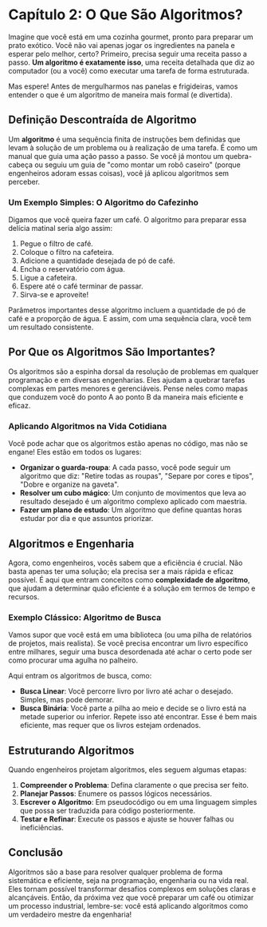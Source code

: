 # Capítulo 2: O Que São Algoritmos?

Imagine que você está em uma cozinha gourmet, pronto para preparar um prato exótico. Você não vai apenas jogar os ingredientes na panela e esperar pelo melhor, certo? Primeiro, precisa seguir uma receita passo a passo. **Um algoritmo é exatamente isso**, uma receita detalhada que diz ao computador (ou a você) como executar uma tarefa de forma estruturada.

Mas espere! Antes de mergulharmos nas panelas e frigideiras, vamos entender o que é um algoritmo de maneira mais formal (e divertida).

## Definição Descontraída de Algoritmo

Um **algoritmo** é uma sequência finita de instruções bem definidas que levam à solução de um problema ou à realização de uma tarefa. É como um manual que guia uma ação passo a passo. Se você já montou um quebra-cabeça ou seguiu um guia de "como montar um robô caseiro" (porque engenheiros adoram essas coisas), você já aplicou algoritmos sem perceber.

### Um Exemplo Simples: O Algoritmo do Cafezinho

Digamos que você queira fazer um café. O algoritmo para preparar essa delícia matinal seria algo assim:

1. Pegue o filtro de café.
2. Coloque o filtro na cafeteira.
3. Adicione a quantidade desejada de pó de café.
4. Encha o reservatório com água.
5. Ligue a cafeteira.
6. Espere até o café terminar de passar.
7. Sirva-se e aproveite!

Parâmetros importantes desse algoritmo incluem a quantidade de pó de café e a proporção de água. E assim, com uma sequência clara, você tem um resultado consistente.

## Por Que os Algoritmos São Importantes?

Os algoritmos são a espinha dorsal da resolução de problemas em qualquer programação e em diversas engenharias. Eles ajudam a quebrar tarefas complexas em partes menores e gerenciáveis. Pense neles como mapas que conduzem você do ponto A ao ponto B da maneira mais eficiente e eficaz.

### Aplicando Algoritmos na Vida Cotidiana

Você pode achar que os algoritmos estão apenas no código, mas não se engane! Eles estão em todos os lugares:

- **Organizar o guarda-roupa**: A cada passo, você pode seguir um algoritmo que diz: "Retire todas as roupas", "Separe por cores e tipos", "Dobre e organize na gaveta".
- **Resolver um cubo mágico**: Um conjunto de movimentos que leva ao resultado desejado é um algoritmo complexo aplicado com maestria.
- **Fazer um plano de estudo**: Um algoritmo que define quantas horas estudar por dia e que assuntos priorizar.

## Algoritmos e Engenharia

Agora, como engenheiros, vocês sabem que a eficiência é crucial. Não basta apenas ter uma solução; ela precisa ser a mais rápida e eficaz possível. É aqui que entram conceitos como **complexidade de algoritmo**, que ajudam a determinar quão eficiente é a solução em termos de tempo e recursos.

### Exemplo Clássico: Algoritmo de Busca

Vamos supor que você está em uma biblioteca (ou uma pilha de relatórios de projetos, mais realista). Se você precisa encontrar um livro específico entre milhares, seguir uma busca desordenada até achar o certo pode ser como procurar uma agulha no palheiro.

Aqui entram os algoritmos de busca, como:

- **Busca Linear**: Você percorre livro por livro até achar o desejado. Simples, mas pode demorar.
- **Busca Binária**: Você parte a pilha ao meio e decide se o livro está na metade superior ou inferior. Repete isso até encontrar. Esse é bem mais eficiente, mas requer que os livros estejam ordenados.

## Estruturando Algoritmos

Quando engenheiros projetam algoritmos, eles seguem algumas etapas:
1. **Compreender o Problema**: Defina claramente o que precisa ser feito.
2. **Planejar Passos**: Enumere os passos lógicos necessários.
3. **Escrever o Algoritmo**: Em pseudocódigo ou em uma linguagem simples que possa ser traduzida para código posteriormente.
4. **Testar e Refinar**: Execute os passos e ajuste se houver falhas ou ineficiências.

## Conclusão

Algoritmos são a base para resolver qualquer problema de forma sistemática e eficiente, seja na programação, engenharia ou na vida real. Eles tornam possível transformar desafios complexos em soluções claras e alcançáveis. Então, da próxima vez que você preparar um café ou otimizar um processo industrial, lembre-se: você está aplicando algoritmos como um verdadeiro mestre da engenharia!

